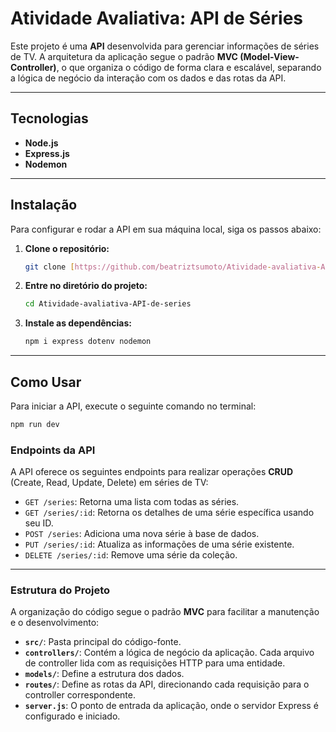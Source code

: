 # Atividade Avaliativa: API de Séries

Este projeto é uma **API** desenvolvida para gerenciar informações de séries de TV. A arquitetura da aplicação segue o padrão **MVC (Model-View-Controller)**, o que organiza o código de forma clara e escalável, separando a lógica de negócio da interação com os dados e das rotas da API.

---

## Tecnologias

* **Node.js**
* **Express.js**
* **Nodemon**

---

## Instalação

Para configurar e rodar a API em sua máquina local, siga os passos abaixo:

1.  **Clone o repositório:**
    ```bash
    git clone [https://github.com/beatriztsumoto/Atividade-avaliativa-API-de-series.git](https://github.com/beatriztsumoto/Atividade-avaliativa-API-de-series.git)
    ```

2.  **Entre no diretório do projeto:**
    ```bash
    cd Atividade-avaliativa-API-de-series
    ```

3.  **Instale as dependências:**
    ```bash
    npm i express dotenv nodemon
    ```

---

## Como Usar

Para iniciar a API, execute o seguinte comando no terminal:

```bash
npm run dev
```

### Endpoints da API

A API oferece os seguintes endpoints para realizar operações **CRUD** (Create, Read, Update, Delete) em séries de TV:

* `GET /series`: Retorna uma lista com todas as séries.
* `GET /series/:id`: Retorna os detalhes de uma série específica usando seu ID.
* `POST /series`: Adiciona uma nova série à base de dados.
* `PUT /series/:id`: Atualiza as informações de uma série existente.
* `DELETE /series/:id`: Remove uma série da coleção.

---

### Estrutura do Projeto

A organização do código segue o padrão **MVC** para facilitar a manutenção e o desenvolvimento:

* **`src/`**: Pasta principal do código-fonte.
* **`controllers/`**: Contém a lógica de negócio da aplicação. Cada arquivo de controller lida com as requisições HTTP para uma entidade.
* **`models/`**: Define a estrutura dos dados.
* **`routes/`**: Define as rotas da API, direcionando cada requisição para o controller correspondente.
* **`server.js`**: O ponto de entrada da aplicação, onde o servidor Express é configurado e iniciado.